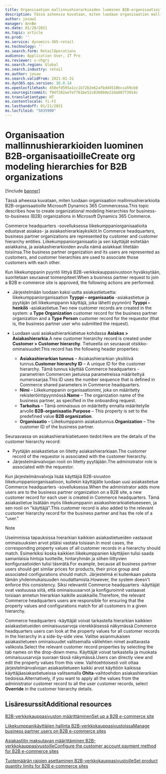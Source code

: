 ```yaml
---
title: Organisaation mallinnushierarkioiden luominen B2B-organisaatioille
description: Tässä aiheessa kuvataan, miten luodaan organisaation mallinnushierarkioita B2B-organisaatioille.
author: josaw1
manager: AnnBe
ms.date: 01/20/2021
ms.topic: article
ms.prod: ''
ms.service: dynamics-365-retail
ms.technology: ''
ms.search.form: RetailOperations
audience: Application User, IT Pro
ms.reviewer: v-chgri
ms.search.region: Global
ms.search.industry: retail
ms.author: josaw
ms.search.validFrom: 2021-01-31
ms.dyn365.ops.version: 10.0.14
ms.openlocfilehash: 450efd595a1cc1b72b2e62afbdd4518bcca59cb0
ms.sourcegitcommit: f9df202aefef761be52c0360b0e22da88773914c
ms.translationtype: HT
ms.contentlocale: fi-FI
ms.lasthandoff: 01/21/2021
ms.locfileid: "5035900"
---
```

# <a name="create-org-modeling-hierarchies-for-b2b-organizations"></a><span data-ttu-id="291bb-103">Organisaation mallinnushierarkioiden luominen B2B-organisaatioille</span><span class="sxs-lookup"><span data-stu-id="291bb-103">Create org modeling hierarchies for B2B organizations</span></span>

[!include [banner](../../includes/banner.md)]

<span data-ttu-id="291bb-104">Tässä aiheessa kuvataan, miten luodaan organisaation mallinnushierarkioita B2B-organisaatioille Microsoft Dynamics 365 Commercessa.</span><span class="sxs-lookup"><span data-stu-id="291bb-104">This topic describes how to create organizational modeling hierarchies for business-to-business (B2B) organizations in Microsoft Dynamics 365 Commerce.</span></span>

<span data-ttu-id="291bb-105">Commerce headquarters -sovelluksessa liikekumppaniorganisaatioita edustavat asiakas- ja asiakashierarkiayksiköt.</span><span class="sxs-lookup"><span data-stu-id="291bb-105">In Commerce headquarters, business partner organizations are represented by customer and customer hierarchy entities.</span></span> <span data-ttu-id="291bb-106">Liikekumppaniorganisaatio ja sen käyttäjät esitetään asiakkaina, ja asiakashierarkioiden avulla nämä asiakkaat liitetään toisiinsa.</span><span class="sxs-lookup"><span data-stu-id="291bb-106">The business partner organization and its users are represented as customers, and customer hierarchies are used to associate those customers with each other.</span></span>

<span data-ttu-id="291bb-107">Kun liikekumppanin pyyntö liittyä B2B-verkkokauppasivustoon hyväksytään, suoritetaan seuraavat toimenpiteet:</span><span class="sxs-lookup"><span data-stu-id="291bb-107">When a business partner request to join a B2B e-commerce site is approved, the following actions are performed:</span></span>

- <span data-ttu-id="291bb-108">Järjestelmään luodaan kaksi uutta asiakastietuetta: liikekumppaniorganisaation **Tyyppi – organisaatio** -asiakastietue ja pyytäjän (eli liikekumppanin käyttäjä, joka lähetti pyynnön) **Tyyppi – henkilö** -asiakastietue.</span><span class="sxs-lookup"><span data-stu-id="291bb-108">Two new customer records are created in the system: a **Type Organization** customer record for the business partner organization and a **Type Person** customer record for the requestor (that is, the business partner user who submitted the request).</span></span>
- <span data-ttu-id="291bb-109">Luodaan uusi asiakashierarkiatietue kohdassa **Asiakas \> Asiakashierarkia**.</span><span class="sxs-lookup"><span data-stu-id="291bb-109">A new customer hierarchy record is created under **Customer \> Customer hierarchy**.</span></span> <span data-ttu-id="291bb-110">Tietueella on seuraavat otsikko-ominaisuudet:</span><span class="sxs-lookup"><span data-stu-id="291bb-110">This record has the following header properties:</span></span>

    - <span data-ttu-id="291bb-111">**Asiakashierarkian tunnus** – Asiakashierarkian yksilöivä tunnus.</span><span class="sxs-lookup"><span data-stu-id="291bb-111">**Customer hierarchy ID** – A unique ID for the customer hierarchy.</span></span> <span data-ttu-id="291bb-112">Tämä tunnus käyttää Commerce headquarters -parametrien Commercen jaetuissa parametreissa määritettyä numerosarjaa.</span><span class="sxs-lookup"><span data-stu-id="291bb-112">This ID uses the number sequence that is defined in Commerce shared parameters in Commerce headquarters.</span></span>
    - <span data-ttu-id="291bb-113">**Nimi** – Liikekumppanin organisaationimi, joka on määritetty rekisteröintipyynnössä.</span><span class="sxs-lookup"><span data-stu-id="291bb-113">**Name** – The organization name of the business partner, as specified in the onboarding request.</span></span>
    - <span data-ttu-id="291bb-114">**Tarkoitus** – Tämä ominaisuus on määritetty ennalta määritetylle arvolle **B2B-organisaatio**.</span><span class="sxs-lookup"><span data-stu-id="291bb-114">**Purpose** – This property is set to the predefined value **B2B organization**.</span></span>
    - <span data-ttu-id="291bb-115">**Organisaatio** – Liikekumppanin asiakastunnus.</span><span class="sxs-lookup"><span data-stu-id="291bb-115">**Organization** – The customer ID of the business partner.</span></span>

<span data-ttu-id="291bb-116">Seuraavassa on asiakashierarkiatietueen tiedot:</span><span class="sxs-lookup"><span data-stu-id="291bb-116">Here are the details of the customer hierarchy record:</span></span>

- <span data-ttu-id="291bb-117">Pyytäjän asiakastietue on liitetty asiakashierarkiaan.</span><span class="sxs-lookup"><span data-stu-id="291bb-117">The customer record of the requestor is associated with the customer hierarchy.</span></span>
- <span data-ttu-id="291bb-118">Järjestelmänvalvojan rooli on liitetty pyytäjään.</span><span class="sxs-lookup"><span data-stu-id="291bb-118">The administrator role is associated with the requestor.</span></span>

<span data-ttu-id="291bb-119">Kun järjestelmänvalvoja lisää käyttäjiä B2B-sivuston liikekumppaniorganisaatioon, kullekin käyttäjälle luodaan uusi asiakastietue Commerce headquarters -sovelluksessa.</span><span class="sxs-lookup"><span data-stu-id="291bb-119">When the administrator adds more users are to the business partner organization on a B2B site, a new customer record for each user is created in Commerce headquarters.</span></span> <span data-ttu-id="291bb-120">Tämä asiakastietue lisätään myös liikekumppanin asiakashierarkiatietueeseen, ja sen rooli on "käyttäjä".</span><span class="sxs-lookup"><span data-stu-id="291bb-120">This customer record is also added to the relevant customer hierarchy record for the business partner and has the role of a "user."</span></span>

> [!NOTE]
> <span data-ttu-id="291bb-121">Useimmissa tapauksissa hierarkian kaikkien asiakastietueiden vastaavat ominaisuuksien arvot pitäisi vastata toisiaan.</span><span class="sxs-lookup"><span data-stu-id="291bb-121">In most cases, the corresponding property values of all customer records in a hierarchy should match.</span></span> <span data-ttu-id="291bb-122">Esimerkiksi koska kaikkien liikekumppanien käyttäjien tulisi saada samanlaisia hintoja tuotteille, hintaryhmän ja siihen liittyvien konfiguraatioiden tulisi täsmätä.</span><span class="sxs-lookup"><span data-stu-id="291bb-122">For example, because all business partner users should get similar prices for products, their price group and associated configurations should match.</span></span> <span data-ttu-id="291bb-123">Järjestelmä ei kuitenkaan pakota tämän yhdenmukaisuuden noudattamista.</span><span class="sxs-lookup"><span data-stu-id="291bb-123">However, the system doesn't enforce this consistency.</span></span> <span data-ttu-id="291bb-124">Siksi relevantit Commerce headquarters -käyttäjät ovat vastuussa siitä, että ominaisuusarvot ja konfiguroinnit vastaavat toisiaan annetun hierarkian kaikille asiakkaille.</span><span class="sxs-lookup"><span data-stu-id="291bb-124">Therefore, the relevant Commerce headquarters users are responsible for ensuring that the property values and configurations match for all customers in a given hierarchy.</span></span>

<span data-ttu-id="291bb-125">Commerce headquarters -käyttäjät voivat tarkastella hierarkian kaikkien asiakastietueiden ominaisuusarvoja vierekkäisessä näkymässä.</span><span class="sxs-lookup"><span data-stu-id="291bb-125">Commerce headquarters users can look at the property values for all customer records in the hierarchy in a side-by-side view.</span></span> <span data-ttu-id="291bb-126">Valitse asianmukaisen asiakastietueen ominaisuudet valitsemalla välilehtien nimet avattavasta valikosta.</span><span class="sxs-lookup"><span data-stu-id="291bb-126">Select the relevant customer record properties by selecting the tab names on the drop-down menu.</span></span> <span data-ttu-id="291bb-127">Käyttäjät voivat tarkastella ja muokata ominaisuusarvoja suoraan tässä näkymässä.</span><span class="sxs-lookup"><span data-stu-id="291bb-127">Users can directly view and edit the property values from this view.</span></span> <span data-ttu-id="291bb-128">Vaihtoehtoisesti voit ottaa järjestelmänvalvojan asiakastietueen kaikki arvot käyttöön kaikissa käyttäjäasiakastietueissa valitsemalla **Ohita**-vaihtoehdon asiakashierarkian tiedoissa.</span><span class="sxs-lookup"><span data-stu-id="291bb-128">Alternatively, if you want to apply all the values from the administrator customer record to all the user customer records, select **Override** in the customer hierarchy details.</span></span>

## <a name="additional-resources"></a><span data-ttu-id="291bb-129">Lisäresurssit</span><span class="sxs-lookup"><span data-stu-id="291bb-129">Additional resources</span></span>

[<span data-ttu-id="291bb-130">B2B-verkkokauppasivuston määrittäminen</span><span class="sxs-lookup"><span data-stu-id="291bb-130">Set up a B2B e-commerce site</span></span>](set-up-b2b-site.md)

[<span data-ttu-id="291bb-131">Liikekumppanikäyttäjien hallinta B2B-verkkokauppasivustoissa</span><span class="sxs-lookup"><span data-stu-id="291bb-131">Manage business partner users on B2B e-commerce sites</span></span>](manage-b2b-users.md)

[<span data-ttu-id="291bb-132">Asiakastilin maksutavan määrittäminen B2B-verkkokauppasivustoille</span><span class="sxs-lookup"><span data-stu-id="291bb-132">Configure the customer account payment method for B2B e-commerce sites</span></span>](payment-method.md)

[<span data-ttu-id="291bb-133">Tuotemäärän rajojen asettaminen B2B-verkkokauppasivustoille</span><span class="sxs-lookup"><span data-stu-id="291bb-133">Set product quantity limits for B2B e-commerce sites</span></span>](quantity-limits.md)
